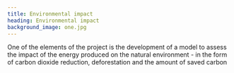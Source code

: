 ```yaml
---
title: Environmental impact
heading: Environmental impact
background_image: one.jpg
---
```


One of the elements of the project is the development of a model to assess the impact of the energy produced on the natural environment - in the form of carbon dioxide reduction, deforestation and the amount of saved carbon
